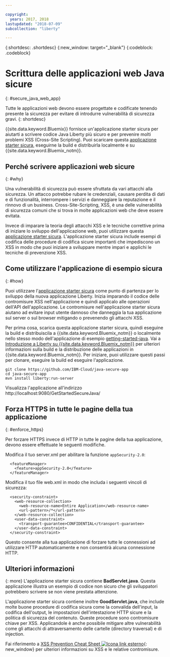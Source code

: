 ```yaml
---

copyright:
  years: 2017, 2018
lastupdated: "2018-07-09"
subcollection: "liberty"

---
```


{:shortdesc: .shortdesc}
{:new_window: target="_blank"}
{:codeblock: .codeblock}

# Scrittura delle applicazioni web Java sicure
{: #secure_java_web_app}

Tutte le applicazioni web devono essere progettate e codificate tenendo presente la sicurezza per evitare di introdurre vulnerabilità di sicurezza gravi.
{: shortdesc}

{{site.data.keyword.Bluemix}} fornisce un'applicazione starter sicura per aiutarti a scrivere codice Java Liberty più sicuro e per prevenire molti problemi XSS (Cross-Site Scripting). Puoi scaricare questa [applicazione starter sicura](https://github.com/IBM-Cloud/java-secure-app), eseguirne la build e distribuirla localmente e su {{site.data.keyword.Bluemix_notm}}.

## Perché scrivere applicazioni web sicure
{: #why}

Una vulnerabilità di sicurezza può essere sfruttata da vari attacchi alla sicurezza. Un attacco potrebbe rubare le credenziali, causare perdita di dati e di funzionalità, interrompere i servizi e danneggiare la reputazione e il rinnovo di un business. Cross-Site-Scripting, XSS, è una delle vulnerabilità di sicurezza comuni che si trova in molte applicazioni web che deve essere evitata.

Invece di imparare la teoria degli attacchi XSS e le tecniche correttive prima di iniziare lo sviluppo dell'applicazione web, puoi utilizzare questa [applicazione starter sicura](https://github.com/IBM-Cloud/java-secure-app). L'applicazione starter sicura include esempi di codifica delle procedure di codifica sicure importanti che impediscono un XSS in modo che puoi iniziare a sviluppare mentre impari e applichi le tecniche di prevenzione XSS.

## Come utilizzare l'applicazione di esempio sicura
{: #how}

Puoi utilizzare l'[applicazione starter sicura](https://github.com/IBM-Cloud/java-secure-app) come punto di partenza per lo sviluppo della nuova applicazione Liberty. Inizia imparando il codice delle contromisure XSS nell'applicazione e quindi applicalo alle operazioni dell'API dell'applicazione. Le contromisure nell'applicazione starter sicura aiutano ad evitare input utente dannoso che danneggia la tua applicazione sul server o sul browser mitigando o prevenendo gli attacchi XSS.

Per prima cosa, scarica questa applicazione starter sicura, quindi eseguine la build e distribuiscila a {{site.data.keyword.Bluemix_notm}} o localmente nello stesso modo dell'applicazione di esempio [getting-started-java](https://github.com/IBM-Cloud/get-started-java).  Vai a [Introduzione a Liberty su {{site.data.keyword.Bluemix_notm}}](getting-started.html) per ulteriori informazioni sulla build e la distribuzione delle applicazioni in {{site.data.keyword.Bluemix_notm}}.  Per iniziare, puoi utilizzare questi passi per clonare, eseguire la build ed eseguire l'applicazione.

```
git clone https://github.com/IBM-Cloud/java-secure-app
cd java-secure-app
mvn install liberty:run-server
```
Visualizza l'applicazione all'indirizzo http://localhost:9080/GetStartedSecureJava/

## Forza HTTPS in tutte le pagine della tua applicazione
{: #enforce_https}

Per forzare HTTPS invece di HTTP in tutte le pagine della tua applicazione, devono essere effettuate le seguenti modifiche.

Modifica il tuo server.xml per abilitare la funzione `appSecurity-2.0`:

```
  <featureManager>
    <feature>appSecurity-2.0</feature>
  </featureManager>
```

Modifica il tuo file web.xml in modo che includa i seguenti vincoli di sicurezza:

```
  <security-constraint>
    <web-resource-collection>
      <web-resource-name>Entire Application</web-resource-name>
      <url-pattern>/*</url-pattern>
    </web-resource-collection>
    <user-data-constraint>
      <transport-guarantee>CONFIDENTIAL</transport-guarantee>
    </user-data-constraint>
  </security-constraint>
```

Questo consente alla tua applicazione di forzare tutte le connessioni ad utilizzare HTTP automaticamente e non consentirà alcuna connessione HTTP.

## Ulteriori informazioni
{: more}
L'applicazione starter sicura contiene **BadServlet.java**. Questa applicazione illustra un esempio di codice non sicuro che gli sviluppatori potrebbero scrivere se non viene prestata attenzione.

L'applicazione starter sicura contiene inoltre **GoodServlet.java**, che include molte buone procedure di codifica sicura come la convalida dell'input, la codifica dell'output, le impostazioni dell'intestazione HTTP sicure e la politica di sicurezza del contenuto. Queste procedure sono contromisure chiave per XSS. Applicandole è anche possibile mitigare altre vulnerabilità come gli attacchi di attraversamento delle cartelle (directory traversal) e di injection.

Fai riferimento a [XSS Prevention Cheat Sheet ![Icona link esterno](../../icons/launch-glyph.svg "Icona link esterno")](https://www.owasp.org/index.php/XSS){: new_window} per ulteriori informazioni su XSS e le relative contromisure.
